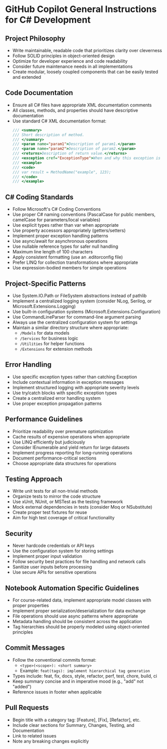 
# GitHub Copilot General Instructions for C# Development

## Project Philosophy
- Write maintainable, readable code that prioritizes clarity over cleverness
- Follow SOLID principles in object-oriented design
- Optimize for developer experience and code readability
- Consider future maintenance needs in all implementations
- Create modular, loosely coupled components that can be easily tested and extended

## Code Documentation
- Ensure all C# files have appropriate XML documentation comments
- All classes, methods, and properties should have descriptive documentation
- Use standard C# XML documentation format:
  ```csharp
  /// <summary>
  /// Short description of method.
  /// </summary>
  /// <param name="param1">Description of param1.</param>
  /// <param name="param2">Description of param2.</param>
  /// <returns>Description of return value.</returns>
  /// <exception cref="ExceptionType">When and why this exception is raised.</exception>
  /// <example>
  /// <code>
  /// var result = MethodName("example", 123);
  /// </code>
  /// </example>
  ```

## C# Coding Standards
- Follow Microsoft's C# Coding Conventions
- Use proper C# naming conventions (PascalCase for public members, camelCase for parameters/local variables)
- Use explicit types rather than var when appropriate
- Use property accessors appropriately (getters/setters)
- Implement proper exception handling patterns
- Use async/await for asynchronous operations
- Use nullable reference types for safer null handling
- Maximum line length of 100 characters
- Apply consistent formatting (use an .editorconfig file)
- Prefer LINQ for collection transformations where appropriate
- Use expression-bodied members for simple operations

## Project-Specific Patterns
- Use System.IO.Path or FileSystem abstractions instead of pathlib
- Implement a centralized logging system (consider NLog, Serilog, or Microsoft.Extensions.Logging)
- Use built-in configuration systems (Microsoft.Extensions.Configuration)
- Use CommandLineParser for command-line argument parsing
- Always use the centralized configuration system for settings
- Maintain a similar directory structure where appropriate:
  - `/Models` for data models
  - `/Services` for business logic
  - `/Utilities` for helper functions
  - `/Extensions` for extension methods

## Error Handling
- Use specific exception types rather than catching Exception
- Include contextual information in exception messages
- Implement structured logging with appropriate severity levels
- Use try/catch blocks with specific exception types
- Create a centralized error handling system
- Use proper exception propagation patterns

## Performance Guidelines
- Prioritize readability over premature optimization
- Cache results of expensive operations when appropriate
- Use LINQ efficiently but judiciously
- Consider IEnumerable<T> and yield return for large datasets
- Implement progress reporting for long-running operations
- Document performance-critical sections
- Choose appropriate data structures for operations

## Testing Approach
- Write unit tests for all non-trivial methods
- Organize tests to mirror the code structure
- Use xUnit, NUnit, or MSTest as the testing framework
- Mock external dependencies in tests (consider Moq or NSubstitute)
- Create proper test fixtures for reuse
- Aim for high test coverage of critical functionality

## Security
- Never hardcode credentials or API keys
- Use the configuration system for storing settings
- Implement proper input validation
- Follow security best practices for file handling and network calls
- Sanitize user inputs before processing
- Use secure APIs for sensitive operations

## Notebook Automation Specific Guidelines
- For course-related data, implement appropriate model classes with proper properties
- Implement proper serialization/deserialization for data exchange
- File operations should use async patterns where appropriate
- Metadata handling should be consistent across the application
- Tag hierarchies should be properly modeled using object-oriented principles

## Commit Messages
- Follow the conventional commits format:
  - `<type>(<scope>): <short summary>`
  - Example: `feat(tags): implement hierarchical tag generation`
- Types include: feat, fix, docs, style, refactor, perf, test, chore, build, ci
- Keep summary concise and in imperative mood (e.g., "add" not "added")
- Reference issues in footer when applicable

## Pull Requests
- Begin title with a category tag: [Feature], [Fix], [Refactor], etc.
- Include clear sections for Summary, Changes, Testing, and Documentation
- Link to related issues
- Note any breaking changes explicitly